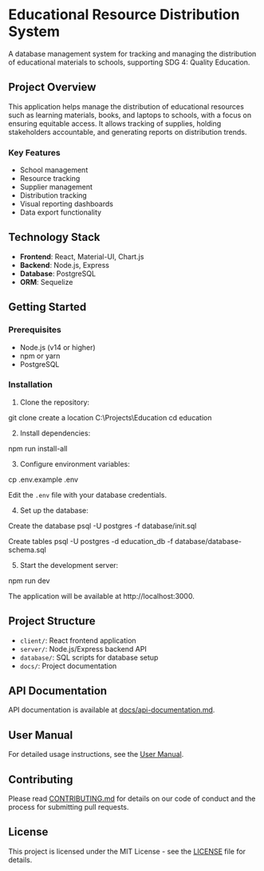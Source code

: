 # Educational Resource Distribution System

A database management system for tracking and managing the distribution of educational materials to schools, supporting SDG 4: Quality Education.

## Project Overview

This application helps manage the distribution of educational resources such as learning materials, books, and laptops to schools, with a focus on ensuring equitable access. It allows tracking of supplies, holding stakeholders accountable, and generating reports on distribution trends.

### Key Features

- School management
- Resource tracking
- Supplier management
- Distribution tracking
- Visual reporting dashboards
- Data export functionality

## Technology Stack

- **Frontend**: React, Material-UI, Chart.js
- **Backend**: Node.js, Express
- **Database**: PostgreSQL
- **ORM**: Sequelize

## Getting Started

### Prerequisites

- Node.js (v14 or higher)
- npm or yarn
- PostgreSQL

### Installation

1. Clone the repository:

git clone <repository-url>
create a location C:\Projects\Education
cd education

2. Install dependencies:

npm run install-all

3. Configure environment variables:

cp .env.example .env

Edit the `.env` file with your database credentials.

4. Set up the database:

Create the database
psql -U postgres -f database/init.sql

Create tables
psql -U postgres -d education_db -f database/database-schema.sql

5. Start the development server:

npm run dev


The application will be available at http://localhost:3000.

## Project Structure

- `client/`: React frontend application
- `server/`: Node.js/Express backend API
- `database/`: SQL scripts for database setup
- `docs/`: Project documentation

## API Documentation

API documentation is available at [docs/api-documentation.md](docs/api-documentation.md).

## User Manual

For detailed usage instructions, see the [User Manual](docs/user-manual.md).

## Contributing

Please read [CONTRIBUTING.md](CONTRIBUTING.md) for details on our code of conduct and the process for submitting pull requests.

## License

This project is licensed under the MIT License - see the [LICENSE](LICENSE) file for details.
